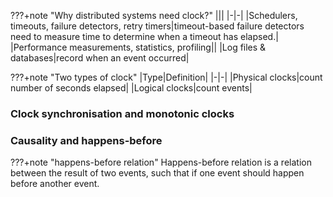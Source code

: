 ???+note "Why distributed systems need clock?"
    |||
    |-|-|
    |Schedulers, timeouts, failure detectors, retry timers|timeout-based failure detectors need to measure time to determine when a timeout has elapsed.|
    |Performance measurements, statistics, profiling||
    |Log files & databases|record when an event occurred|


???+note "Two types of clock"
    |Type|Definition|
    |-|-|
    |Physical clocks|count number of seconds elapsed|
    |Logical clocks|count events|

### Clock synchronisation and monotonic clocks


### Causality and happens-before

???+note "happens-before relation"
    Happens-before relation is a relation between the result of two events, such that if one event should happen before another event.
